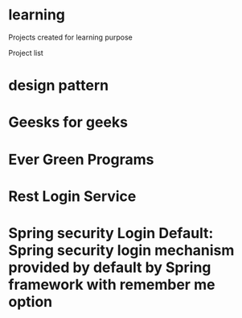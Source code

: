 # learning
Projects created for learning purpose

Project list
# design pattern

# Geesks for geeks

# Ever Green Programs

# Rest Login Service

# Spring security Login Default: Spring security login mechanism provided by default by Spring framework with remember me option